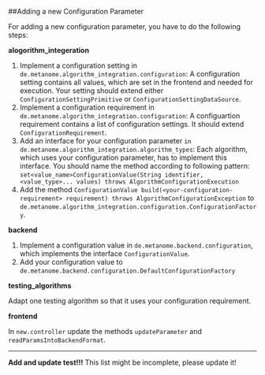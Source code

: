 ##Adding a new Configuration Parameter

For adding a new configuration parameter, you have to do the following steps:

**alogorithm_integeration**

1. Implement a configuration setting in `de.metanome.algorithm_integration.configuration`: A configuration setting contains all values, which are set in the frontend and needed for execution. Your setting should extend either `ConfigurationSettingPrimitive` or `ConfigurationSettingDataSource`. 
2. Implement a configuration requirement in `de.metanome.algorithm_integration.configuration`: A configuartion requirement contains a list of configuration settings. It should extend `ConfigurationRequirement`.
3. Add an interface for your configuration parameter `in de.metanome.algorithm_integration.algorithm_types`:
Each algorithm, which uses your configuration parameter, has to implement this interface. You should name the method according to following pattern: `set<value_name>ConfigurationValue(String identifier, <value_type>... values) throws AlgorithmConfigurationExecution`
4. Add the method `ConfigurationValue build(<your-configuration-requirement> requirement) throws AlgorithmConfigurationException` to `de.metanome.algorithm_integration.configuration.ConfigurationFactory`.

**backend**

1. Implement a configuration value in `de.metanome.backend.configuration`, which implements the interface `ConfigurationValue`.
2. Add your configuration value to `de.metanome.backend.configuration.DefaultConfigurationFactory`

**testing_algorithms**

Adapt one testing algorithm so that it uses your configuration requirement.

**frontend**

In `new.controller` update the methods `updateParameter` and `readParamsIntoBackendFormat`.


***

**Add and update test!!!** 
This list might be incomplete, please update it!